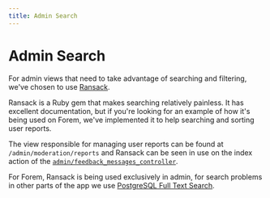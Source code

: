 ```yaml
---
title: Admin Search
---
```


# Admin Search

For admin views that need to take advantage of searching and filtering, we've
chosen to use [Ransack][ransack].

Ransack is a Ruby gem that makes searching relatively painless. It has excellent
documentation, but if you're looking for an example of how it's being used on
Forem, we've implemented it to help searching and sorting user reports.

The view responsible for managing user reports can be found at
`/admin/moderation/reports` and Ransack can be seen in use on the
index action of the [`admin/feedback_messages_controller`][feedback_messages].

For Forem, Ransack is being used exclusively in admin, for search problems in
other parts of the app we use [PostgreSQL Full Text Search][postgres_fts].

[feedback_messages]:
  https://github.com/forem/forem/blob/4e41e4a2ac893fa2a6c36990cfe475858ffb086a/app/controllers/admin/feedback_messages_controller.rb#L4
[ransack]: https://github.com/activerecord-hackery/ransack
[postgres_fts]: https://www.postgresql.org/docs/11/textsearch.html
